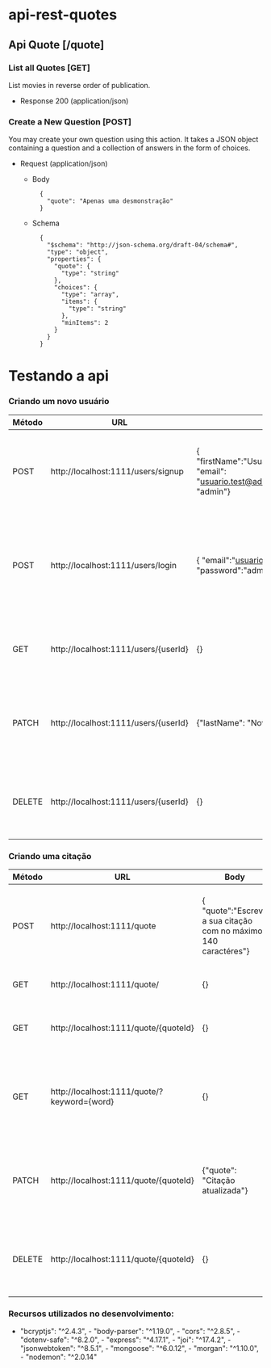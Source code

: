 # api-rest-quotes

## Api Quote [/quote]

### List all Quotes [GET]

List movies in reverse order of publication.

- Response 200 (application/json)
### Create a New Question [POST]

You may create your own question using this action. It takes a JSON object
containing a question and a collection of answers in the form of choices.

- Request (application/json)

  - Body

          {
            "quote": "Apenas uma desmonstração"
          }

  - Schema

          {
            "$schema": "http://json-schema.org/draft-04/schema#",
            "type": "object",
            "properties": {
              "quote": {
                "type": "string"
              },
              "choices": {
                "type": "array",
                "items": {
                  "type": "string"
                },
                "minItems": 2
              }
            }
          }
          
 # Testando a api
 
 ### Criando um novo usuário
 
| Método | URL | Body| Header | Ação |
| --- | --- | --- | --- | --- |
| POST | http://localhost:1111/users/signup | { "firstName":"Usuário","lastName":"Teste", "email": "usuario.test@admin.com","password": "admin"} | Content-Type: application/json |Cria um novo usuário a partir do JSON enviado na requisição |
| POST | http://localhost:1111/users/login | { "email":"usuario.test@admin.com", "password":"admin" } | Content-Type: application/json |Logar os dados do usário a partir do JSON enviado na requisição e Retorna um token|
| GET | http://localhost:1111/users/{userId} | {} | |Retorna os dados do usuário com o ID passado|
| PATCH | http://localhost:1111/users/{userId} | {"lastName": "Novo sobrenome"} | Content-Type: application/json ,Authorization: Bearer {token} |Editar os dados do usário a partir do JSON enviado na requisição |
| DELETE | http://localhost:1111/users/{userId} | {} | Content-Type: application/json, Authorization: Bearer {token} |Remove os dados do usuário a partir do ID passado | 

 
 ### Criando uma citação
 
| Método | URL | Body| Header | Ação |
| --- | --- | --- | --- | --- |
| POST | http://localhost:1111/quote | { "quote":"Escreva a sua citação com no máximo 140 caractéres"} | Content-Type: application/json, Authorization: Bearer {token} |Cria uma nova citação a partir do JSON enviado na requisição |
| GET | http://localhost:1111/quote/ | {} |  |Retorna todas as citações|
| GET | http://localhost:1111/quote/{quoteId} | {} | |Retorna uma citação com o ID passado|
| GET | http://localhost:1111/quote/?keyword={word} | {} | |Retorna todas citações que contenha a palavra chave enviada|
| PATCH | http://localhost:1111/quote/{quoteId} | {"quote": "Citação atualizada"} | Content-Type: application/json ,Authorization: Bearer {token} |Editar os dados do usário a partir do JSON enviado na requisição |
| DELETE | http://localhost:1111/quote/{quoteId} | {} | Content-Type: application/json, Authorization: Bearer {token} |Remove os dados do usuário a partir do ID passado | 




### Recursos utilizados no desenvolvimento:


   - "bcryptjs": "^2.4.3",
    - "body-parser": "^1.19.0",
    - "cors": "^2.8.5",
    - "dotenv-safe": "^8.2.0",
    - "express": "^4.17.1",
    - "joi": "^17.4.2",
    - "jsonwebtoken": "^8.5.1",
    - "mongoose": "^6.0.12",
    - "morgan": "^1.10.0",
    - "nodemon": "^2.0.14"

